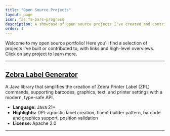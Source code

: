 ```yaml
---
title: "Open Source Projects"
layout: page
icon: fas fa-bars-progress
description: A showcase of open source projects I've created and contributed to.
order: 1
---
```


Welcome to my open source portfolio! Here you'll find a selection of projects I've built or contributed to, with links and high-level overviews. Click on any project to learn more.

---

## [Zebra Label Generator](https://github.com/mortonl/zebra-label-generator)

A Java library that simplifies the creation of Zebra Printer Label (ZPL) commands, supporting barcodes, graphics, text, and printer settings with a modern, type-safe API.

- **Language:** Java 21+
- **Highlights:** DPI-agnostic label creation, fluent builder pattern, barcode and graphics support, position validation
- **License:** Apache 2.0

---

<!--
## [Your Next Project Title](ProjectLink)

Brief description of what the project does and any standout features.

- **Language:** 
- **Highlights:** 
- **License:** 
-->

